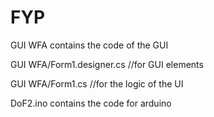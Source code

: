 # FYP
GUI WFA contains the code of the GUI

GUI WFA/Form1.designer.cs //for GUI elements

GUI WFA/Form1.cs          //for the logic of the UI

DoF2.ino contains the code for arduino
